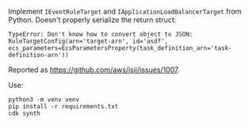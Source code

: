 Implement `IEventRuleTarget` and `IApplicationLoadBalancerTarget`
from Python. Doesn't properly serialize the return struct:

```
TypeError: Don't know how to convert object to JSON: RuleTargetConfig(arn='target-arn', id='asdf', ecs_parameters=EcsParametersProperty(task_definition_arn='task-definition-arn'))
```

Reported as https://github.com/aws/jsii/issues/1007.

Use:

```
python3 -m venv venv
pip install -r requirements.txt
cdk synth
```
